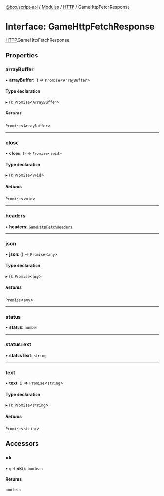 [@box/script-api](../README.md) / [Modules](../modules.md) / [HTTP](../modules/HTTP.md) / GameHttpFetchResponse

# Interface: GameHttpFetchResponse

[HTTP](../modules/HTTP.md).GameHttpFetchResponse

## Properties

### arrayBuffer

• **arrayBuffer**: () => `Promise`<`ArrayBuffer`\>

#### Type declaration

▸ (): `Promise`<`ArrayBuffer`\>

##### Returns

`Promise`<`ArrayBuffer`\>

___

### close

• **close**: () => `Promise`<`void`\>

#### Type declaration

▸ (): `Promise`<`void`\>

##### Returns

`Promise`<`void`\>

___

### headers

• **headers**: [`GameHttpFetchHeaders`](../modules/HTTP.md#gamehttpfetchheaders)

___

### json

• **json**: () => `Promise`<`any`\>

#### Type declaration

▸ (): `Promise`<`any`\>

##### Returns

`Promise`<`any`\>

___

### status

• **status**: `number`

___

### statusText

• **statusText**: `string`

___

### text

• **text**: () => `Promise`<`string`\>

#### Type declaration

▸ (): `Promise`<`string`\>

##### Returns

`Promise`<`string`\>

## Accessors

### ok

• `get` **ok**(): `boolean`

#### Returns

`boolean`
